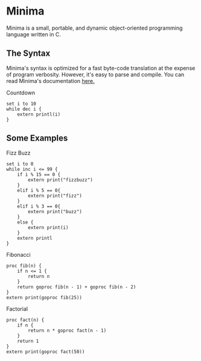 # Minima
Minima is a small, portable, and dynamic object-oriented programming language written in C.

## The Syntax
Minima's syntax is optimized for a fast byte-code translation at the expense of program verbosity. However, it's easy to parse and compile. You can read Minima's documentation [here.](https://github.com/TheRealMichaelWang/minima/wiki)

Countdown
```
set i to 10
while dec i {
	extern printl(i)
}
```

## Some Examples

Fizz Buzz
```
set i to 0
while inc i <= 99 {
	if i % 15 == 0 {
		extern print("fizzbuzz")
	}
	elif i % 5 == 0{
		extern print("fizz")
	}
	elif i % 3 == 0{
		extern print("buzz")
	}
	else {
		extern print(i)
	}
	extern printl
}
```

Fibonacci
```
proc fib(n) {
	if n <= 1 {
		return n
	}
	return goproc fib(n - 1) + goproc fib(n - 2)
}
extern print(goproc fib(25))
```

Factorial
```
proc fact(n) {
	if n {
		return n * goproc fact(n - 1)
	}
	return 1
}
extern print(goproc fact(50))
```
